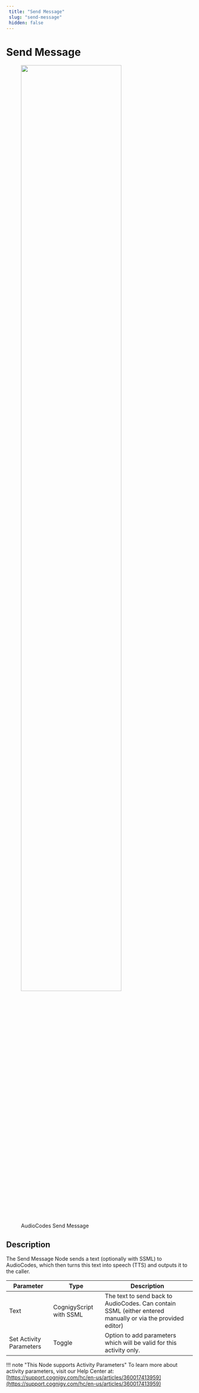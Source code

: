 ```yaml
---
 title: "Send Message" 
 slug: "send-message" 
 hidden: false 
---
```

# Send Message

<figure>
  <img class="image-center" src="{{config.site_url}}ai/flow-nodes/images/audiocodes/send-message.png" width="80%" />
  <figcaption>AudioCodes Send Message</figcaption>
</figure>

## Description
<div class="divider"></div>
The Send Message Node sends a text (optionally with SSML) to AudioCodes, which then turns this text into speech (TTS) and outputs it to the caller.

| Parameter               | Type                    | Description                                                                                                |
|-------------------------|-------------------------|------------------------------------------------------------------------------------------------------------|
| Text                    | CognigyScript with SSML | The text to send back to AudioCodes. Can contain SSML (either entered manually or via the provided editor) |
| Set Activity Parameters | Toggle                  | Option to add parameters which will be valid for this activity only.                                       |

!!! note "This Node supports Activity Parameters"
    To learn more about activity parameters, visit our Help Center at: [https://support.cognigy.com/hc/en-us/articles/360017413959](https://support.cognigy.com/hc/en-us/articles/360017413959)